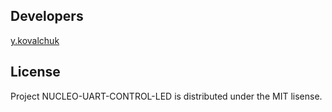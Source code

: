  ## Developers
 
[y.kovalchuk](https://github.com/job-space)

## License

Project NUCLEO-UART-CONTROL-LED is distributed under the MIT lisense.
